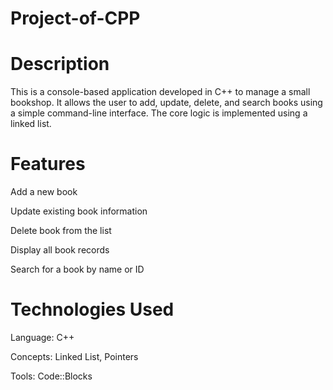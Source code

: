 # Project-of-CPP

# Description
This is a console-based application developed in C++ to manage a small bookshop. It allows the user to add, update, delete, and search books using a simple command-line interface. The core logic is implemented using a linked list.

# Features
Add a new book

Update existing book information

Delete book from the list

Display all book records

Search for a book by name or ID

# Technologies Used

Language: C++

Concepts: Linked List, Pointers

Tools: Code::Blocks

